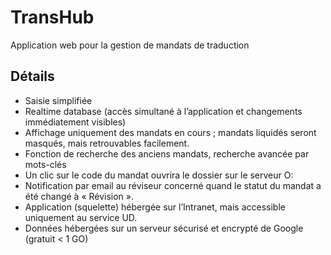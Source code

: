 # TransHub
Application web pour la gestion de mandats de traduction

## Détails

* Saisie simplifiée
* Realtime database (accès simultané à l’application et changements immédiatement visibles)
* Affichage uniquement des mandats en cours ; mandats liquidés seront masqués, mais retrouvables facilement.
* Fonction de recherche des anciens mandats, recherche avancée par mots-clés
* Un clic sur le code du mandat ouvrira le dossier sur le serveur O:
* Notification par email au réviseur concerné quand le statut du mandat a été changé à « Révision ».
* Application (squelette) hébergée sur l’Intranet, mais accessible uniquement au service UD.
* Données hébergées sur un serveur sécurisé et encrypté de Google (gratuit < 1 GO)
